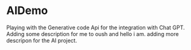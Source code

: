 # AIDemo
Playing with the Generative code Api for the integration with Chat GPT.
Adding some description for me to oush and hello i am.
adding more descripon for the AI project.

